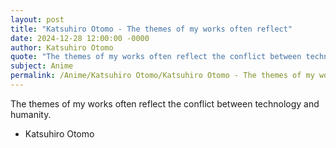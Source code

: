 ```yaml
---
layout: post
title: "Katsuhiro Otomo - The themes of my works often reflect"
date: 2024-12-28 12:00:00 -0000
author: Katsuhiro Otomo
quote: "The themes of my works often reflect the conflict between technology and humanity."
subject: Anime
permalink: /Anime/Katsuhiro Otomo/Katsuhiro Otomo - The themes of my works often reflect
---
```


The themes of my works often reflect the conflict between technology and humanity.

- Katsuhiro Otomo
